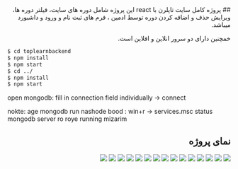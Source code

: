 <div dir="rtl">
## پروژه کامل سایت تاپلرن با react
این پروژه شامل دوره های سایت، فیلتر دوره ها، ویرایش حذف و اضافه کردن دوره توسط ادمین ، فرم های ثبت نام و ورود و داشبورد میباشد.

خمچنین دارای دو سرور انلاین و افلاین است.
</div>

```bash
$ cd toplearnbackend
$ npm install
$ npm start 
$ cd ../
$ npm install
$ npm start
```

<div dir="rtl">

<div dir="ltr">
open mongodb:
fill in connection field individually -> connect

nokte: age mongodb run nashode bood : 
win+r -> services.msc
status mongodb server ro roye running mizarim
</div>

##  نمای پروژه

![](https://i.ibb.co/HH0mRX1/1-toplearn-home-page.jpg)
![](https://i.ibb.co/Y0kYxVG/5-recent-courses.jpg)
![](https://i.ibb.co/Jjdpj84/10-all-courses-first-page.jpg)
![](https://i.ibb.co/5XQ0YfN/15-all-courses-second-page.jpg)
![](https://i.ibb.co/R3fDr9s/20-page-not-found.jpg)
![](https://i.ibb.co/92n3CH1/25-course-page.jpg)
![](https://i.ibb.co/ScXkmYN/30-comments.jpg)
![](https://i.ibb.co/dPpdznX/35-register.jpg)
![](https://i.ibb.co/9smNnhT/40-sign-in.jpg)
![](https://i.ibb.co/qg6chtq/45-admin-confirmed-entery.jpg)
![](https://i.ibb.co/ZLxs5Zx/50-dashboard.jpg)
![](https://i.ibb.co/ZMdWP7Y/55-admin-list.jpg)
![](https://i.ibb.co/x1m0X4q/60-edit.jpg)
![](https://i.ibb.co/hDP0MKv/65-delete.jpg)
![](https://i.ibb.co/RB8xqXP/70-add.jpg)

</div>
